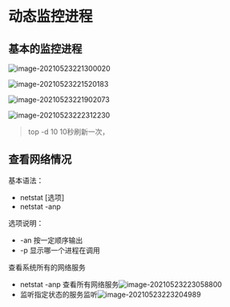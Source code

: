 # 动态监控进程

## 基本的监控进程

![image-20210523221300020](https://gitee.com/xu_guo_dong/images/raw/master/img/image-20210523221300020.png)

![image-20210523221520183](https://gitee.com/xu_guo_dong/images/raw/master/img/image-20210523221520183.png)

![image-20210523221902073](https://gitee.com/xu_guo_dong/images/raw/master/img/image-20210523221902073.png)

![image-20210523222312230](https://gitee.com/xu_guo_dong/images/raw/master/img/image-20210523222312230.png)

> top -d 10    10秒刷新一次，

## 查看网络情况

基本语法：

- netstat [选项]
- netstat -anp

选项说明：

- -an 按一定顺序输出
- -p 显示哪一个进程在调用

查看系统所有的网络服务

- netstat -anp 查看所有网络服务![image-20210523223058800](https://gitee.com/xu_guo_dong/images/raw/master/img/image-20210523223058800.png)
- 监听指定状态的服务监听![image-20210523223204989](https://gitee.com/xu_guo_dong/images/raw/master/img/image-20210523223204989.png)